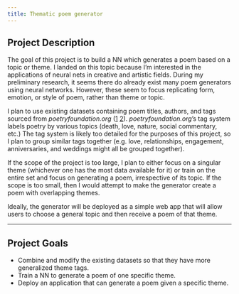 ```yaml
---
title: Thematic poem generator
---
```

## Project Description
The goal of this project is to build a NN which generates a poem based on a topic or theme. I landed on this topic because I’m interested in the applications of neural nets in creative and artistic fields. During my preliminary research, it seems there do already exist many poem generators using neural networks. However, these seem to focus replicating form, emotion, or style of poem, rather than theme or topic.

I plan to use existing datasets containing poem titles, authors, and tags sourced from *poetryfoundation.org* ([1](https://www.kaggle.com/tgdivy/poetry-foundation-poems) [2](https://www.kaggle.com/harunshimanto/poems-categorization-datasets?select=2.csv)). *poetryfoundation.org*’s tag system labels poetry by various topics (death, love, nature, social commentary, etc.) The tag system is likely too detailed for the purposes of this project, so I plan to group similar tags together (e.g. love, relationships, engagement, anniversaries, and weddings might all be grouped together). 

If the scope of the project is too large, I plan to either focus on a singular theme (whichever one has the most data available for it) or train on the entire set and focus on generating a poem, irrespective of its topic. If the scope is too small, then I would attempt to make the generator create a poem with overlapping themes. 

Ideally, the generator will be deployed as a simple web app that will allow users to choose a general topic and then receive a poem of that theme.

---
## Project Goals
-	Combine and modify the existing datasets so that they have more generalized theme tags.
-	Train a NN to generate a poem of one specific theme.
-	Deploy an application that can generate a poem given a specific theme.

